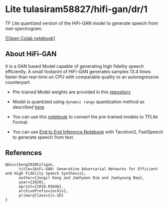 # Lite tulasiram58827/hifi-gan/dr/1
TF Lite quantized version of the HiFi-GAN model to generate speech from mel-spectrogram.

<!-- parent-model: tulasiram58827/hifi-gan/1 -->
<!-- asset-path: https://github.com/tulasiram58827/TTS_TFLite/releases/download/v0.1/hifigan_dr.tar.xz -->

[![Open Colab notebook]](https://colab.research.google.com/github/tulasiram58827/TTS_TFLite/blob/main/HiFi-GAN.ipynb)

## About HiFi-GAN

It is a GAN based Model capable of generating high fidelity speech efficiently. A small footprint of HiFi-GAN generates samples 13.4 times faster than real-time on CPU with comparable quality to an autoregressive counterpart.

- Pre-trained Model weights are provided in this [repository](https://github.com/jik876/hifi-gan)

- Model is quantized using `dynamic range` quantization method as described [here](https://www.tensorflow.org/lite/performance/post_training_quant).

- You can use this [notebook](https://github.com/tulasiram58827/TTS_TFLite/blob/main/HiFi-GAN.ipynb) to convert the pre-trained models to TFLite Format.

- You can use [End to End Inference Notebook](https://github.com/tulasiram58827/TTS_TFLite/blob/main/End_to_End_TTS.ipynb) with Tacotron2, FastSpeech to generate speech from text.

## References

```
@misc{kong2020hifigan,
      title={HiFi-GAN: Generative Adversarial Networks for Efficient and High Fidelity Speech Synthesis}, 
      author={Jungil Kong and Jaehyeon Kim and Jaekyoung Bae},
      year={2020},
      eprint={2010.05646},
      archivePrefix={arXiv},
      primaryClass={cs.SD}
}
```
